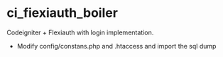 ci_fiexiauth_boiler
===================

Codeigniter + Flexiauth with login implementation.
- Modify config/constans.php and .htaccess and import the sql dump

